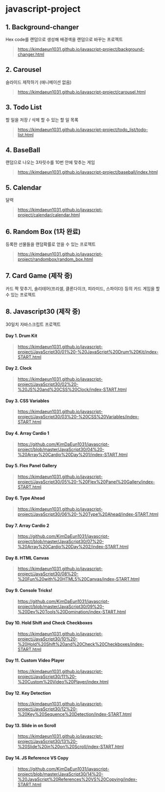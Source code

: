 # javascript-project

## 1. Background-changer
Hex code를 랜덤으로 생성해 배경색을 랜덤으로 바꾸는 프로젝트
> https://kimdaeun1031.github.io/javascript-project/background-changer.html

## 2. Carousel
슬라이드 제작하기 (애니메이션 없음)
> https://kimdaeun1031.github.io/javascript-project/carousel.html

## 3. Todo List
할 일을 저장 / 삭제 할 수 있는 할 일 목록
> https://kimdaeun1031.github.io/javascript-project/todo_list/todo-list.html

## 4. BaseBall
랜덤으로 나오는 3자릿수를 10번 안에 맞추는 게임
> https://kimdaeun1031.github.io/javascript-project/baseball/index.html

## 5. Calendar
달력
> https://kimdaeun1031.github.io/javascript-project/calendar/calendar.html

## 6. Random Box (1차 완료)
등록한 선물들을 랜덤확률로 얻을 수 있는 프로젝트
> https://kimdaeun1031.github.io/javascript-project/randombox/random_box.html

## 7. Card Game (제작 중)
카드 짝 맞추기, 솔리테어(프리셀, 클론다이크, 피라미드, 스파이더) 등의 카드 게임을 할 수 있는 프로젝트
> 

## 8. Javascript30 (제작 중)
30일치 자바스크립트 프로젝트

#### Day 1. Drum Kit
> https://kimdaeun1031.github.io/javascript-project/JavaScript30/01%20-%20JavaScript%20Drum%20Kit/index-START.html

#### Day 2. Clock
> https://kimdaeun1031.github.io/javascript-project/JavaScript30/02%20-%20JS%20and%20CSS%20Clock/index-START.html

#### Day 3. CSS Variables
> https://kimdaeun1031.github.io/javascript-project/JavaScript30/03%20-%20CSS%20Variables/index-START.html

#### Day 4. Array Cardio 1
> https://github.com/KimDaEun1031/javascript-project/blob/master/JavaScript30/04%20-%20Array%20Cardio%20Day%201/index-START.html

#### Day 5. Flex Panel Gallery
> https://kimdaeun1031.github.io/javascript-project/JavaScript30/05%20-%20Flex%20Panel%20Gallery/index-START.html

#### Day 6. Type Ahead
> https://kimdaeun1031.github.io/javascript-project/JavaScript30/06%20-%20Type%20Ahead/index-START.html

#### Day 7. Array Cardio 2
> https://github.com/KimDaEun1031/javascript-project/blob/master/JavaScript30/07%20-%20Array%20Cardio%20Day%202/index-START.html

#### Day 8. HTML Canvas
> https://kimdaeun1031.github.io/javascript-project/JavaScript30/08%20-%20Fun%20with%20HTML5%20Canvas/index-START.html

#### Day 9. Console Tricks!
> https://github.com/KimDaEun1031/javascript-project/blob/master/JavaScript30/09%20-%20Dev%20Tools%20Domination/index-START.html

#### Day 10. Hold Shift and Check Checkboxes
> https://kimdaeun1031.github.io/javascript-project/JavaScript30/10%20-%20Hold%20Shift%20and%20Check%20Checkboxes/index-START.html

#### Day 11. Custom Video Player
> https://kimdaeun1031.github.io/javascript-project/JavaScript30/11%20-%20Custom%20Video%20Player/index.html

#### Day 12. Key Detection
> https://kimdaeun1031.github.io/javascript-project/JavaScript30/12%20-%20Key%20Sequence%20Detection/index-START.html

#### Day 13. Slide in on Scroll
> https://kimdaeun1031.github.io/javascript-project/JavaScript30/13%20-%20Slide%20in%20on%20Scroll/index-START.html

#### Day 14. JS Reference VS Copy
> https://github.com/KimDaEun1031/javascript-project/blob/master/JavaScript30/14%20-%20JavaScript%20References%20VS%20Copying/index-START.html
